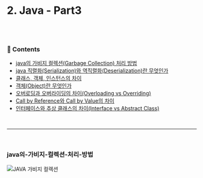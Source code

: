 # 2. Java - Part3

<br></br>

### :book: Contents
- [java의 가비지 컬렉션(Garbage Collection) 처리 방법](#java의-가비지-컬렉션-처리-방법)
- [java 직렬화(Serialization)와 역직렬화(Deserialization)란 무엇인가]()
- [클래스, 객체, 인스턴스의 차이]()
- [객체(Object)란 무엇인가]()
- [오버로딩과 오버라이딩의 차이(Overloading vs Overriding)]()
- [Call by Reference와 Call by Value의 차이]()
- [인터페이스와 추상 클래스의 차이(Interface vs Abstract Class)]()

<br>

---

<br>

### java의-가비지-컬렉션-처리-방법
![JAVA 가비지 컬렉션](https://cdn.educba.com/academy/wp-content/uploads/2019/10/What-is-Java-Garbage-Collector.png)
